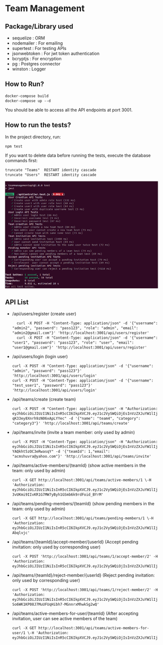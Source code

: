 # Team Management
## Package/Library used
- sequelize : ORM
- nodemailer : For emailing
- supertest : For testing APIs
- jsonwebtoken : For jwt token authentication
- bcryptjs : For encryption 
- pg : Postgres connector
- winston : Logger
## How to Run?
```
docker-compose build
docker-compose up --d
```
You should be able to access all the API endpoints at port 3001.

## How to run the tests?
In the project directory, run:
```
npm test
```
If you want to delete data before running the tests, execute the database commands first:
```
truncate "Teams"  RESTART identity cascade
truncate "Users"  RESTART identity cascade
```

![Test case](test_cases.png)

## API List

- /api/users/register (create user)


        curl -X POST -H "Content-Type: application/json" -d '{"username": "admin2", "password": "pass123", "role": "admin", "email": "admin2@gmail.com"}' 'http://localhost:3001/api/users/register'
        curl -X POST -H "Content-Type: application/json" -d '{"username": "user1", "password": "pass123", "role": "user", "email": "user1@gmail.com"}' 'http://localhost:3001/api/users/register'

- /api/users/login (login user)

      curl -X POST -H "Content-Type: application/json" -d '{"username": "admin", "password": "pass123"}' 'http://localhost:3001/api/users/login'
      curl -X POST -H "Content-Type: application/json" -d '{"username": "test_user1", "password": "pass123"}' 'http://localhost:3001/api/users/login'

- /api/teams/create (create team)

      curl -X POST -H "Content-Type: application/json" -H "Authorization: eyJhbGciOiJIUzI1NiIsInR5cCI6IkpXVCJ9.eyJ1c2VySWQiOjEsInVzZXJuYW1lIjoiYWRtaW4iLCJyb2xlIjoiYWRtaW4iLCJpYXQiOjE2OTQ4NzA4OTMsImV4cCI6MTY5NDg3NDQ5M30.vvqjE76TygmE5iA4Qy-qK33ey8Xnrh9zN06xApLYYec" -d '{"name": "team4", "category": "category3"}' 'http://localhost:3001/api/teams/create'
      
- /api/teams/invite (invite a team member: only used by admin)

      curl -X POST -H "Content-Type: application/json" -H "Authorization: eyJhbGciOiJIUzI1NiIsInR5cCI6IkpXVCJ9.eyJ1c2VySWQiOjEsInVzZXJuYW1lIjoiYWRtaW4iLCJyb2xlIjoiYWRtaW4iLCJpYXQiOjE2OTQ4Njk5NDMsImV4cCI6MTY5NDg3MzU0M30.mlb6FCOmQ6dwPwo2ZmTlrJb4-YAQkht5zOC3eRwasqY" -d '{"teamId": 1,"email": "acmshuvra@yahoo.com"}' 'http://localhost:3001/api/teams/invite'
      
- /api/teams/active-members/{teamId} (show active members in the team: only used by admin)

      curl -X GET http://localhost:3001/api/teams/active-members/1 \-H 'Authorization: eyJhbGciOiJIUzI1NiIsInR5cCI6IkpXVCJ9.eyJ1c2VySWQiOjEsInVzZXJuYW1lIjoiYWRtaW4iLCJyb2xlIjoiYWRtaW4iLCJpYXQiOjE2OTQ3MzI0MjEsImV4cCI6MTY5NDczNjAyMX0.1-3vUKmi9IIvKR1G7MW7yByh1GSmb6k9rdFoid_BYrM'
      
- /api/teams/pending-members/{teamId} (show pending members in the team: only used by admin)

      curl -X GET http://localhost:3001/api/teams/pending-members/1 \-H 'Authorization: eyJhbGciOiJIUzI1NiIsInR5cCI6IkpXVCJ9.eyJ1c2VySWQiOjEsInVzZXJuYW1lIjoiYWRtaW4iLCJyb2xlIjoiYWRtaW4iLCJpYXQiOjE2OTQ4OTI5NzMsImV4cCI6MTY5NDg5NjU3M30.l_edUG9sJkUyj0a8pKKDLX3_ddqvEhV4tV4-Abqlvjc'
      
- /api/teams/{teamId}/accept-member/{userId} (Accept pending invitation: only used by corresponding user)

      curl -X POST 'http://localhost:3001/api/teams/1/accept-member/2' -H 'Authorization: eyJhbGciOiJIUzI1NiIsInR5cCI6IkpXVCJ9.eyJ1c2VySWQiOjIsInVzZXJuYW1lIjoidGVzdF91c2VyMSIsInJvbGUiOiJ1c2VyIiwiaWF0IjoxNjk0OTAwMDQ1LCJleHAiOjE2OTQ5MDM2NDV9.s0UKmUIUMiFxhZghwBBPZXPxKapnI1YMiXSGDdrjFqA'
      
- /api/teams/{teamId}/reject-member/{userId} (Reject pending invitation: only used by corresponding user)

      curl -X POST 'http://localhost:3001/api/teams/1/reject-member/2' -H 'Authorization: eyJhbGciOiJIUzI1NiIsInR5cCI6IkpXVCJ9.eyJ1c2VySWQiOjIsInVzZXJuYW1lIjoidXNlcjEiLCJyb2xlIjoidXNlciIsImlhdCI6MTY5NDczNjI2NCwiZXhwIjoxNjk0NzM5ODY0fQ.mrp-So6WK1KP08J7MuUFUqHibh7-MGnnrxMhwkSg2wQ'  
      
- /api/teams/active-members-for-user/{teamId} (After accepting invitation, user can see active members of the team)

      curl -X GET http://localhost:3001/api/teams/active-members-for-user/1 \-H 'Authorization: eyJhbGciOiJIUzI1NiIsInR5cCI6IkpXVCJ9.eyJ1c2VySWQiOjIsInVzZXJuYW1lIjoidXNlcjEiLCJyb2xlIjoidXNlciIsImlhdCI6MTY5NDc4NjU1NywiZXhwIjoxNjk0NzkwMTU3fQ.PCCf17OgVl17k8BJxKvKrmirxgoi1Uv4ywjrihgRiII'





